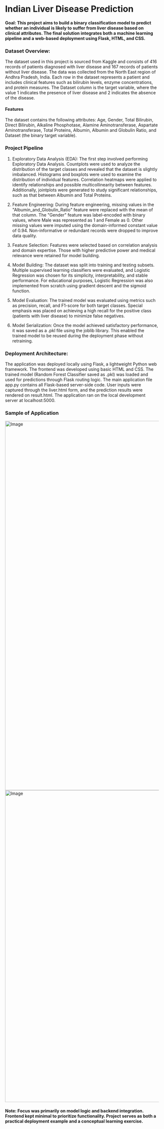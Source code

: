 # Indian Liver Disease Prediction

#### Goal: This project aims to build a binary classification model to predict whether an individual is likely to suffer from liver disease based on clinical attributes. The final solution integrates both a machine learning pipeline and a web-based deployment using Flask, HTML, and CSS.

### Dataset Overview:
The dataset used in this project is sourced from Kaggle and consists of 416 records of patients diagnosed with liver disease and 167 records of patients without liver disease. The data was collected from the North East region of Andhra Pradesh, India. Each row in the dataset represents a patient and includes clinical features such as bilirubin levels, enzyme concentrations, and protein measures. The Dataset column is the target variable, where the value 1 indicates the presence of liver disease and 2 indicates the absence of the disease.

#### Features
The dataset contains the following attributes: Age, Gender, Total Bilirubin, Direct Bilirubin, Alkaline Phosphotase, Alamine Aminotransferase, Aspartate Aminotransferase, Total Proteins, Albumin, Albumin and Globulin Ratio, and Dataset (the binary target variable).



### Project Pipeline
1. Exploratory Data Analysis (EDA):
The first step involved performing Exploratory Data Analysis. Countplots were used to analyze the distribution of the target classes and revealed that the dataset is slightly imbalanced. Histograms and boxplots were used to examine the distribution of individual features. Correlation heatmaps were applied to identify relationships and possible multicollinearity between features. Additionally, jointplots were generated to study significant relationships, such as that between Albumin and Total Proteins.

2. Feature Engineering:
During feature engineering, missing values in the "Albumin_and_Globulin_Ratio" feature were replaced with the mean of that column. The "Gender" feature was label-encoded with binary values, where Male was represented as 1 and Female as 0. Other missing values were imputed using the domain-informed constant value of 0.94. Non-informative or redundant records were dropped to improve data quality.

3. Feature Selection:
Features were selected based on correlation analysis and domain expertise. Those with higher predictive power and medical relevance were retained for model building.

4. Model Building:
The dataset was split into training and testing subsets. Multiple supervised learning classifiers were evaluated, and Logistic Regression was chosen for its simplicity, interpretability, and stable performance. For educational purposes, Logistic Regression was also implemented from scratch using gradient descent and the sigmoid function.

5. Model Evaluation:
The trained model was evaluated using metrics such as precision, recall, and F1-score for both target classes. Special emphasis was placed on achieving a high recall for the positive class (patients with liver disease) to minimize false negatives.

6. Model Serialization:
Once the model achieved satisfactory performance, it was saved as a .pkl file using the joblib library. This enabled the trained model to be reused during the deployment phase without retraining.

### Deployment Architecture: 
The application was deployed locally using Flask, a lightweight Python web framework. The frontend was developed using basic HTML and CSS. The trained model (Random Forest Classifier saved as .pkl) was loaded and used for predictions through Flask routing logic. The main application file app.py contains all Flask-based server-side code. User inputs were captured through the liver.html form, and the prediction results were rendered on result.html. The application ran on the local development server at localhost:5000.


### Sample of Application
<img width="1211" alt="Image" src="https://github.com/user-attachments/assets/bbfe0bda-5c96-4a02-a5fd-56b143c08d4f" />
<img width="1023" alt="Image" src="https://github.com/user-attachments/assets/39a9050c-ccd1-4419-8618-0d77dc4497ca" />

#### Note: Focus was primarily on model logic and backend integration. Frontend kept minimal to prioritize functionality. Project serves as both a practical deployment example and a conceptual learning exercise.
